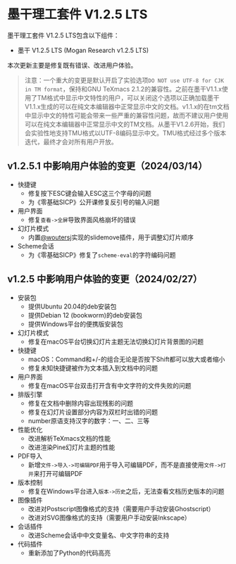 # 墨干理工套件 V1.2.5 LTS
墨干理工套件 V1.2.5 LTS包含以下组件：
+ 墨干 V1.2.5 LTS (Mogan Research v1.2.5 LTS)

本次更新主要是修复既有错误、改进用户体验。

> 注意：一个重大的变更是默认开启了实验选项`DO NOT use UTF-8 for CJK in TM format`，保持和GNU TeXmacs 2.1.2的兼容性。之前在墨干V1.1.x使用了TM格式中显示中文特性的用户，可以关闭这个选项以正确加载墨干V1.1.x生成的可以在纯文本编辑器中正常显示中文的文档。v1.1.x的在tm文档中显示中文的特性可能会带来一些严重的兼容性问题，故而不建议用户使用可以在纯文本编辑器中正常显示中文的TM文档。从墨干V1.2.6开始，我们会实验性地支持TMU格式以UTF-8编码显示中文。TMU格式经过多个版本迭代，最终才会对所有用户开放。

## v1.2.5.1 中影响用户体验的变更（2024/03/14）
+ 快捷键
  + 修复按下ESC键会输入ESC这三个字母的问题
  + 为《零基础SICP》公开课修复反引号的输入问题
+ 用户界面
  + 修复`查看->全屏`导致界面风格崩坏的错误
+ 幻灯片模式
  + 内置[@woutersj](https://github.com/woutersj)实现的slidemove插件，用于调整幻灯片顺序
+ Scheme会话
  + 为《零基础SICP》修复了`scheme-eval`的字符编码问题

## v1.2.5 中影响用户体验的变更（2024/02/27）
+ 安装包
  + 提供Ubuntu 20.04的deb安装包
  + 提供Debian 12 (bookworm)的deb安装包
  + 提供Windows平台的便携版安装包
+ 幻灯片模式
  + 修复在macOS平台切换幻灯片主题无法切换幻灯片背景图的问题
+ 快捷键
  + macOS：Command和+/-的组合无论是否按下Shift都可以放大或者缩小
  + 修复未知快捷键被作为文本插入到文档中的问题
+ 用户界面
  + 修复在macOS平台双击打开含有中文字符的文件失败的问题
+ 排版引擎
  + 修复在文档中删除内容出现残影的问题
  + 修复在幻灯片设置部分内容为双栏时出错的问题
  + number原语支持汉字的数字：一、二、三等
+ 性能优化
  + 改进解析TeXmacs文档的性能
  + 改进渲染Pine幻灯片主题的性能
+ PDF导入
  + 新增`文件->导入->可编辑PDF`用于导入可编辑PDF，而不是直接使用`文件->打开`来打开可编辑PDF
+ 版本控制
  + 修复在Windows平台进入`版本->历史`之后，无法查看文档历史版本的问题
+ 图像插件
  + 改进对Postscript图像格式的支持（需要用户手动安装Ghostscript）
  + 改进对SVG图像格式的支持（需要用户手动安装Inkscape）
+ 会话插件
  + 改进Scheme会话中中文变量名、中文字符串的支持
+ 代码插件
  + 重新添加了Python的代码高亮
